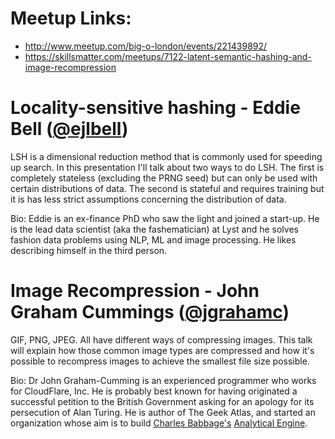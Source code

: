 # Meetup Links:

* http://www.meetup.com/big-o-london/events/221439892/
* https://skillsmatter.com/meetups/7122-latent-semantic-hashing-and-image-recompression

# Locality-sensitive hashing - Eddie Bell ([@ejlbell](http://twitter.com/jgrahamc)) 
LSH is a dimensional reduction method that is commonly used for speeding up search. In this presentation I'll talk about two ways to do LSH. The first is completely stateless (excluding the PRNG seed) but can only be used with certain distributions of data. The second is stateful and requires training but it is has less strict assumptions concerning the distribution of data. 

Bio: Eddie is an ex-finance PhD who saw the light and joined a start-up. He 
is the lead data scientist (aka the fashematician) at Lyst and he solves fashion data problems using NLP, ML and image processing. He likes describing himself in the third person.

# Image Recompression - John Graham Cummings ([@jgrahamc](https://twitter.com/ejlbell))

GIF, PNG, JPEG. All have different ways of compressing images. This talk will explain how those common image types are compressed and how it's possible to recompress images to achieve the smallest file size possible.

Bio: Dr John Graham-Cumming is an experienced programmer who works for CloudFlare, Inc. He is probably best known for having originated a successful petition to the British Government asking for an apology for its persecution of Alan Turing. He is author of The Geek Atlas, and started an organization whose aim is to build [Charles Babbage's](https://en.wikipedia.org/wiki/Charles_Babbage) [Analytical Engine](https://en.wikipedia.org/wiki/Analytical_Engine).
